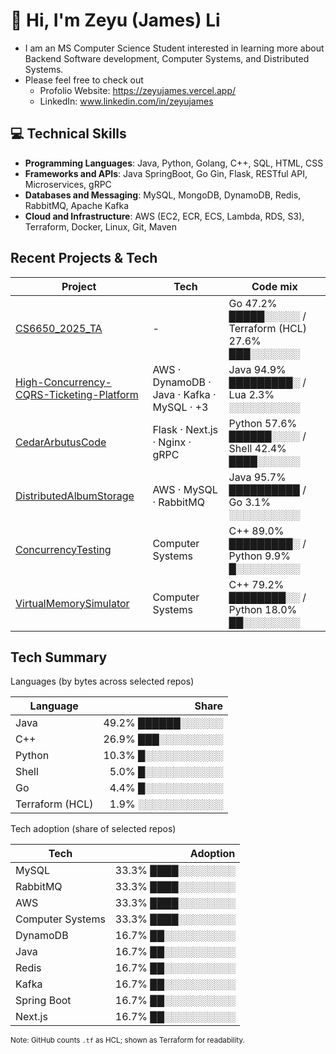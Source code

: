 <!---
James-Zeyu-Li/James-Zeyu-Li is a ✨ special ✨ repository because its `README.md` (this file) appears on your GitHub profile.
You can click the Preview link to take a look at your changes.
--->

# 👋 Hi, I'm Zeyu (James) Li
- I am an MS Computer Science Student interested in learning more about Backend Software development, Computer Systems, and Distributed Systems.
- Please feel free to check out 
  - Profolio Website: https://zeyujames.vercel.app/
  - LinkedIn: www.linkedin.com/in/zeyujames

## 💻 Technical Skills
- **Programming Languages**: Java, Python, Golang, C++, SQL, HTML, CSS
- **Frameworks and APIs**: Java SpringBoot, Go Gin, Flask, RESTful API, Microservices, gRPC
- **Databases and Messaging**: MySQL, MongoDB, DynamoDB, Redis, RabbitMQ, Apache Kafka
- **Cloud and Infrastructure**: AWS (EC2, ECR, ECS, Lambda, RDS, S3), Terraform, Docker, Linux, Git, Maven


## Recent Projects & Tech
<!--TECH-PROJECTS:START-->
| Project | Tech | Code mix |
|---|---|---|
| [CS6650_2025_TA](https://github.com/James-Zeyu-Li/CS6650_2025_TA) | - | Go 47.2% █████░░░░░ / Terraform (HCL) 27.6% ███░░░░░░░ |
| [High-Concurrency-CQRS-Ticketing-Platform](https://github.com/James-Zeyu-Li/High-Concurrency-CQRS-Ticketing-Platform) | AWS · DynamoDB · Java · Kafka · MySQL · +3 | Java 94.9% █████████░ / Lua  2.3% ░░░░░░░░░░ |
| [CedarArbutusCode](https://github.com/James-Zeyu-Li/CedarArbutusCode) | Flask · Next.js · Nginx · gRPC | Python 57.6% ██████░░░░ / Shell 42.4% ████░░░░░░ |
| [DistributedAlbumStorage](https://github.com/James-Zeyu-Li/DistributedAlbumStorage) | AWS · MySQL · RabbitMQ | Java 95.7% ██████████ / Go  3.1% ░░░░░░░░░░ |
| [ConcurrencyTesting](https://github.com/James-Zeyu-Li/ConcurrencyTesting) | Computer Systems | C++ 89.0% █████████░ / Python  9.9% █░░░░░░░░░ |
| [VirtualMemorySimulator](https://github.com/James-Zeyu-Li/VirtualMemorySimulator) | Computer Systems | C++ 79.2% ████████░░ / Python 18.0% ██░░░░░░░░ |
<!--TECH-PROJECTS:END-->

## Tech Summary
<!--TECH-OVERALL:START-->
Languages (by bytes across selected repos)

| Language | Share |
|---|---:|
| Java |  49.2% ██████░░░░░░ |
| C++ |  26.9% ███░░░░░░░░░ |
| Python |  10.3% █░░░░░░░░░░░ |
| Shell |   5.0% █░░░░░░░░░░░ |
| Go |   4.4% █░░░░░░░░░░░ |
| Terraform (HCL) |   1.9% ░░░░░░░░░░░░ |

Tech adoption (share of selected repos)

| Tech | Adoption |
|---|---:|
| MySQL |  33.3% ████░░░░░░░░ |
| RabbitMQ |  33.3% ████░░░░░░░░ |
| AWS |  33.3% ████░░░░░░░░ |
| Computer Systems |  33.3% ████░░░░░░░░ |
| DynamoDB |  16.7% ██░░░░░░░░░░ |
| Java |  16.7% ██░░░░░░░░░░ |
| Redis |  16.7% ██░░░░░░░░░░ |
| Kafka |  16.7% ██░░░░░░░░░░ |
| Spring Boot |  16.7% ██░░░░░░░░░░ |
| Next.js |  16.7% ██░░░░░░░░░░ |

<sub>Note: GitHub counts `.tf` as HCL; shown as Terraform for readability.</sub>
<!--TECH-OVERALL:END-->
